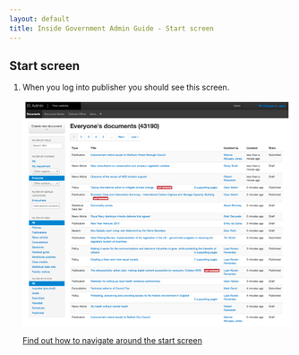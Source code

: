 ```yaml
---
layout: default
title: Inside Government Admin Guide - Start screen
---
```


## Start screen

1. When you log into publisher you should see this screen.

   ![Start screen 1](start-screen-1.png)
   
   
   [Find out how to navigate around the start screen](http://alphagov.github.io/inside-government-admin-guide/first-steps/document-filters.html)
   
